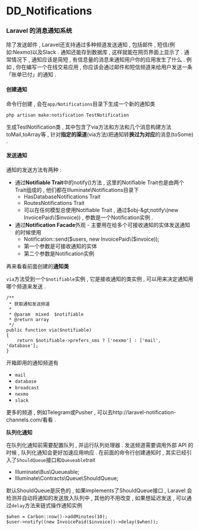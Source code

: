 # DD\_Notifications

### Laravel 的消息通知系统

除了发送邮件 , Laravel还支持通过多种频道发送通知 , 包括邮件 , 短信\(例如:Nexmo\)以及Slack . 通知还能存到数据库 , 这样就能在网页界面上显示了 . 通常情况下 , 通知应该是简短 , 有信息量的消息来通知用户你的应用发生了什么 . 例如 , 你在编写一个在线交易应用 , 你应该会通过邮件和短信频道来给用户发送一条「账单已付」的通知 .

#### 创建通知

命令行创建 , 会在`app/Notifications`目录下生成一个新的通知类

```
php artisan make:notification TestNotification
```

生成TestNotification类 , 其中包含了via方法和方法和几个消息构建方法toMail,toArray等 , 针对**指定的渠道**\(via方法\)把通知转**换过为对应**的消息\(toSome\) .

#### 发送通知

通知的发送方法有两种 :

* 通过**Notifiable Trait**中的notify\(\)方法 , 这里的Notifiable Trait也是由两个Trait组成的 , 他们都在Illuminate\Notifications目录下
  * HasDatabaseNotifications Trait
  * RoutesNotifications Trait
  * 可以在任何模型总使用Notifiable Trait , 通过$obj-&gt;notify\(new InvoicePaid\($invoice\)\) , 参数是一个Notification实例 . 
* 通过**Notification Facade**外观 - 主要用在给多个可接收通知的实体发送通知的时候使用
  * Notification::send\($users, new InvoicePaid\($invoice\)\);
  * 第一个参数是可接收通知的实体
  * 第二个参数是Notification实例

再来看看前面创建的**通知类**

`via`方法受到一个`$notifiable`实例 , 它是接收通知的类实例 , 可以用来决定通知用哪个频道来发送 . 

```
/**
 * 获取通知发送频道
 *
 * @param  mixed  $notifiable
 * @return array
 */
public function via($notifiable)
{
    return $notifiable->prefers_sms ? ['nexmo'] : ['mail', 'database'];
}
```

开箱即用的通知频道有

* `mail`
* `database`
* `broadcast`
* `nexmo`
* `slack`

更多的频道 , 例如Telegram或Pusher , 可以去http://laravel-notification-channels.com/看看 . 

**队列化通知**

在队列化通知前需要配置队列 , 并运行队列处理器 . 发送频道需要调用外部 API 的时候 , 队列化通知会更好加速应用响应 . 在前面的命令行创建通知时 , 其实已经引入了`ShouldQueue`接口和`Queueable`trait

* Illuminate\Bus\Queueable;
* Illuminate\Contracts\Queue\ShouldQueue;

默认ShouldQueue是灰色的 , 如果implements了ShouldQueue接口 , Laravel 会检测并自动将通知的发送放入队列中 , 其他的不用改变 , 如果想延迟发送 , 可以通过`delay`方法来链式操作通知实例

```
$when = Carbon::now()->addMinutes(10);
$user->notify((new InvoicePaid($invoice))->delay($when));
```




